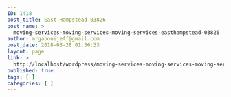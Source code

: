 ```yaml
---
ID: 1418
post_title: East Hampstead 03826
post_name: >
  moving-services-moving-services-moving-services-easthampstead-03826
author: mrgabonijeff@gmail.com
post_date: 2018-03-28 01:36:33
layout: page
link: >
  http://localhost/wordpress/moving-services-moving-services-moving-services-easthampstead-03826/
published: true
tags: [ ]
categories: [ ]
---
```

